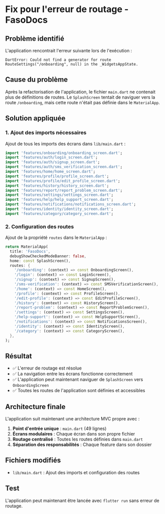 # Fix pour l'erreur de routage - FasoDocs

## Problème identifié

L'application rencontrait l'erreur suivante lors de l'exécution :

```
DartError: Could not find a generator for route RouteSettings("/onboarding", null) in the _WidgetsAppState.
```

## Cause du problème

Après la refactorisation de l'application, le fichier `main.dart` ne contenait plus de définitions de routes. Le `SplashScreen` tentait de naviguer vers la route `/onboarding`, mais cette route n'était pas définie dans le `MaterialApp`.

## Solution appliquée

### 1. Ajout des imports nécessaires

Ajout de tous les imports des écrans dans `lib/main.dart` :

```dart
import 'features/onboarding/onboarding_screen.dart';
import 'features/auth/login_screen.dart';
import 'features/auth/signup_screen.dart';
import 'features/auth/sms_verification_screen.dart';
import 'features/home/home_screen.dart';
import 'features/profile/profile_screen.dart';
import 'features/profile/edit_profile_screen.dart';
import 'features/history/history_screen.dart';
import 'features/report/report_problem_screen.dart';
import 'features/settings/settings_screen.dart';
import 'features/help/help_support_screen.dart';
import 'features/notifications/notifications_screen.dart';
import 'features/identity/identity_screen.dart';
import 'features/category/category_screen.dart';
```

### 2. Configuration des routes

Ajout de la propriété `routes` dans le `MaterialApp` :

```dart
return MaterialApp(
  title: 'FasoDocs',
  debugShowCheckedModeBanner: false,
  home: const SplashScreen(),
  routes: {
    '/onboarding': (context) => const OnboardingScreen(),
    '/login': (context) => const LoginScreen(),
    '/signup': (context) => const SignupScreen(),
    '/sms-verification': (context) => const SMSVerificationScreen(),
    '/home': (context) => const HomeScreen(),
    '/profile': (context) => const ProfileScreen(),
    '/edit-profile': (context) => const EditProfileScreen(),
    '/history': (context) => const HistoryScreen(),
    '/report-problem': (context) => const ReportProblemScreen(),
    '/settings': (context) => const SettingsScreen(),
    '/help-support': (context) => const HelpSupportScreen(),
    '/notifications': (context) => const NotificationsScreen(),
    '/identity': (context) => const IdentityScreen(),
    '/category': (context) => const CategoryScreen(),
  },
);
```

## Résultat

- ✅ L'erreur de routage est résolue
- ✅ La navigation entre les écrans fonctionne correctement
- ✅ L'application peut maintenant naviguer de `SplashScreen` vers `OnboardingScreen`
- ✅ Toutes les routes de l'application sont définies et accessibles

## Architecture finale

L'application suit maintenant une architecture MVC propre avec :

1. **Point d'entrée unique** : `main.dart` (49 lignes)
2. **Écrans modulaires** : Chaque écran dans son propre fichier
3. **Routage centralisé** : Toutes les routes définies dans `main.dart`
4. **Séparation des responsabilités** : Chaque feature dans son dossier

## Fichiers modifiés

- `lib/main.dart` : Ajout des imports et configuration des routes

## Test

L'application peut maintenant être lancée avec `flutter run` sans erreur de routage.
